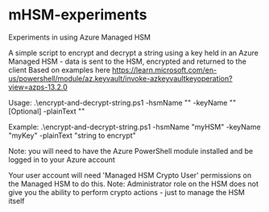 # mHSM-experiments
Experiments in using Azure Managed HSM

A simple script to encrypt and decrypt a string using a key held in an Azure Managed HSM - data is sent to the HSM, encrypted and returned to the client
Based on examples here https://learn.microsoft.com/en-us/powershell/module/az.keyvault/invoke-azkeyvaultkeyoperation?view=azps-13.2.0

Usage: .\encrypt-and-decrypt-string.ps1 -hsmName "<NAME OF YOUR MANAGED HSM>" -keyName "<NAME OF YOUR KEY>" [Optional] -plainText "<STRING TO ENCRYPT>"

Example: .\encrypt-and-decrypt-string.ps1 -hsmName "myHSM" -keyName "myKey" -plainText "string to encrypt"

Note: you will need to have the Azure PowerShell module installed and be logged in to your Azure account

Your user account will need 'Managed HSM Crypto User' permissions on the Managed HSM to do this.
Note: Administrator role on the HSM does not give you the ability to perform crypto actions - just to manage the HSM itself 